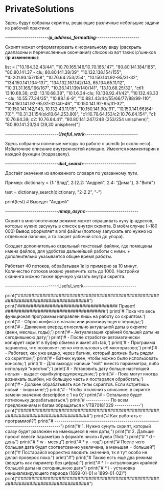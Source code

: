 # PrivateSolutions
Здесь будут собраны скрипты, решающие различные небольшие задачи из рабочей практики:


----------------------_**ip_address_formatting**_----------------------

Скрипт может отформатировать к нормальному виду (раскрыть диапазоны и перечисленные окончания) список из вот таких ip'шников (**ip измененны**):

list = ["10.164.32.43/44", "10.70.165.146/10.70.165.147",
        "80.80.141.184/185", "80.80.141.37 - clu; 80.80.141.38/39",
        "10.132.138.154/155", "10.201.93.157/158",
        "10.76.64.253/254", "10.150.141.92-95/31-32",
        "134.150.141.134-137", "134.132.167.142/143, 65.134.65.11/12",
        "10.31.31.165/166/167", "10.36.141.139/140/141",
        "13.10.68.25/32", "ctl1: 13.10.68.36; ctl2: 13.10.68.38", 
        "10.1.6.34-clu; 10.138.92.41/42",
        "10.132.43.33 - clu; 10.55.77.34/35", "10.88.1.6-9",
        "10.88.1.43/44/55/66/77/88/99-110",
        "134.150.141.92-95/31-32/40-46",
        "10.150.141.92-95/31-32",
        "10.150.141.142/143, 10.132.43.11/15",
        "10.150.141.90/.91", "10.150.141.66(64-70)",
        "10.31.31.154(old10.64.253.80)",
        "c1:10.76.64.153/c2:10.76.64.154",
        "c1: 10.76.64.39; c2: 10.76.64.41",
        "80.80.141.247/248 (253/254 unisphere)",
        "80.80.141.23/24 (29,30 unisphere)"]

---------------------------_**Useful_work**_---------------------------

Здесь собранны полезные методы по работе с ucmdb (и около него). Избыточное описание внутренностей излишне. Имеются комментарии к каждой фукнции (подразделу).


---------------------------_**dict_search**_---------------------------

Достаёт значения из вложенного словаря по указанному пути.

Пример:
dictionary = {1:"Влад", 2:{2.2: "Андрей", 2.4: "Дима"}, 3:"Витя"}

test = dictionary_search(dictionary, "2-2.2", "-")

print(test) # Выведет "Андрей"


---------------------------_**nmap_async**_---------------------------

Скрипт в многопоточном режиме может опрашивать кучу ip адресов, которые нужно засунуть в список внутри скрипта. В моём случае (~180 000)
Вывод оформляет в xml файлы (поэтому запускать его нужно из отдельной папочки, а то засрет рабочий стол до упора).

Создает дополнительно отдельный текстовый файлик, где помещены имена файлов, для удобства дальнейшей работы с ними. + дополнительно указывается общее время работы.

Работает 40 потоков, обрабатывая 1к ip примерно за 10 минут. Количество потоков можно увеличить хоть до 1000.
Настройки сканинга можно также вручную указать внутри скрипта.


---------------------------Useful_work---------------------------

print("###################################################################################")
        print('##################################### Привет! #####################################')
        print('# Пока что весь функционал программы направлен лишь на работу со скриптом:')
        print('# - Сброс конфига в начало инициализирующего периода;')
        print('# - Движение вперед относильно актуальной даты в скрипте (дени, месяцы, годы);')
        print('# - Актуализация крайней большей даты на сегодняшнюю дату;')
        print('# - После отработки автоматически копирует скрипт в буфер обмена и жмет alt+tab;')
        print('# - Программа зациклена, что позволяет легко использовать её многоразово;')
        print('# - Работает, как уже видно, через батник, который должен быть рядом со скриптом;')
        print('# - Батник нужен, чтобы можно было использовать консоль;')
        print('# - Для выхода: напиши "exit" вместо парамметра, либо используй "крестик";')
        print('# - Установить дату больше настояшей нельзя - выдаст ошибку/предупреждение;')
        print('# - Пока могут иногда возникать ошибки, но большую часть я постарался обработать;')
        print('# - Должен обрабатывать все типы скриптов. Если встретишь новый - пиши мне!;')
        print('# - Чтобы отключить описание: в скрипте замени значение description с 1 на 0;')
        print('# - Остальное будет потихоньку дорабатываться.')
        print('# ------------ По всем предложениям и багам обращаться к VTB70181029 -------------')
        print("###################################################################################")
        print('# Как работать с программой?')
        print("# ---------------------------------------------------------------------------------")
        print("# 1. Нужно сунуть скрипт, который сразу будет разложен на имеющиеся в нем даты;")
        print("# 2. Дальше просит ввести параметры в формате число+буква (15d):")
        print("#    * d - день")
        print("#    * w - месяц")
        print("#    * y - год")
        print("#    После чего большая дата будет соответсвенно увеличена, а меньшая = большей")
        print("#    Постарайся корректно вводить значения, тк я тут особо не делал проверок пока.")
        print("#")
        print("#    Также есть ещё два режима (вводить как параметр без цифры):")
        print("#    * l - актуализация крайней большей даты на сегодняшнюю дату")
        print("#    * i - установка инициализирующего периода (1899-01-01 и 1899-01-02)")
        print("###################################################################################")
